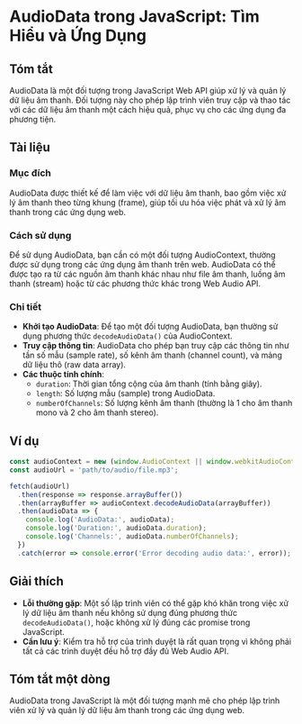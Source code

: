 <!--
Meta Description: # AudioData trong JavaScript: Tìm Hiểu và Ứng Dụng ## Tóm tắt AudioData là một đối tượng trong JavaScript Web API giúp xử lý và quản lý dữ liệu âm tha...
Meta Keywords: thanh, audiodata, các, trong, dụng
-->

# AudioData trong JavaScript: Tìm Hiểu và Ứng Dụng

## Tóm tắt
AudioData là một đối tượng trong JavaScript Web API giúp xử lý và quản lý dữ liệu âm thanh. Đối tượng này cho phép lập trình viên truy cập và thao tác với các dữ liệu âm thanh một cách hiệu quả, phục vụ cho các ứng dụng đa phương tiện.

## Tài liệu
### Mục đích
AudioData được thiết kế để làm việc với dữ liệu âm thanh, bao gồm việc xử lý âm thanh theo từng khung (frame), giúp tối ưu hóa việc phát và xử lý âm thanh trong các ứng dụng web.

### Cách sử dụng
Để sử dụng AudioData, bạn cần có một đối tượng AudioContext, thường được sử dụng trong các ứng dụng âm thanh trên web. AudioData có thể được tạo ra từ các nguồn âm thanh khác nhau như file âm thanh, luồng âm thanh (stream) hoặc từ các phương thức khác trong Web Audio API.

### Chi tiết
- **Khởi tạo AudioData**: Để tạo một đối tượng AudioData, bạn thường sử dụng phương thức `decodeAudioData()` của AudioContext.
- **Truy cập thông tin**: AudioData cho phép bạn truy cập các thông tin như tần số mẫu (sample rate), số kênh âm thanh (channel count), và mảng dữ liệu thô (raw data array).
- **Các thuộc tính chính**:
  - `duration`: Thời gian tổng cộng của âm thanh (tính bằng giây).
  - `length`: Số lượng mẫu (sample) trong AudioData.
  - `numberOfChannels`: Số lượng kênh âm thanh (thường là 1 cho âm thanh mono và 2 cho âm thanh stereo).

## Ví dụ
```javascript
const audioContext = new (window.AudioContext || window.webkitAudioContext)();
const audioUrl = 'path/to/audio/file.mp3';

fetch(audioUrl)
  .then(response => response.arrayBuffer())
  .then(arrayBuffer => audioContext.decodeAudioData(arrayBuffer))
  .then(audioData => {
    console.log('AudioData:', audioData);
    console.log('Duration:', audioData.duration);
    console.log('Channels:', audioData.numberOfChannels);
  })
  .catch(error => console.error('Error decoding audio data:', error));
```

## Giải thích
- **Lỗi thường gặp**: Một số lập trình viên có thể gặp khó khăn trong việc xử lý dữ liệu âm thanh nếu không sử dụng đúng phương thức `decodeAudioData()`, hoặc không xử lý đúng các promise trong JavaScript.
- **Cần lưu ý**: Kiểm tra hỗ trợ của trình duyệt là rất quan trọng vì không phải tất cả các trình duyệt đều hỗ trợ đầy đủ Web Audio API.

## Tóm tắt một dòng
AudioData trong JavaScript là một đối tượng mạnh mẽ cho phép lập trình viên xử lý và quản lý dữ liệu âm thanh trong các ứng dụng web.